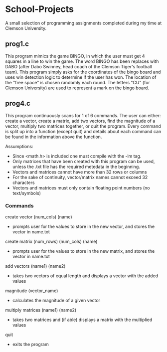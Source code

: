 # School-Projects
A small selection of programming assignments completed during my time at Clemson University.

## prog1.c
This program mimics the game BINGO, in which the user must get 4 squares in a line to win the game. The word BINGO has been replaces with DABO (after Dabo Swinney, head coach of the Clemson Tiger's football team). This program simply asks for the coordinates of the bingo board and uses win detection logic to determine if the user has won. The location of the "free space" is chosen randomly each round. The letters "CU" (for Clemson University) are used to represent a mark on the bingo board.

## prog4.c

This program continuously scans for 1 of 6 commands. The
user can either: create a vector, create a matrix, add
two vectors, find the magnitude of a vector, multiply two
matrices together, or quit the program. Every command is
split up into a function (except quit) and details about
each command can be found in the information above the
function.

Assumptions:
- Since <math.h> is included one must compile with the -lm tag.
- Only matrices that have been created with this program can be used,
  unless the .txt file has the required metedata in the beginning.
- Vectors and matrices cannot have more than 32 rows or columns
- For the sake of continuity, vector/matrix names cannot exceed 32 characters
- Vectors and matrices must only contain floating point numbers (no text/symbols)

### Commands

create vector (num_cols) (name)

- prompts user for the values to store in the new vector, and stores the vector in name.txt

create matrix (num_rows) (num_cols) (name)

- prompts user for the values to store in the new matrix, and stores the vector in name.txt

add vectors (name1) (name2)

- takes two vectors of equal length and displays a vector with the added values

magnitude (vector_name)

- calculates the magnitude of a given vector

multiply matrices (name1) (name2)

- takes two matrices and (if able) displays a matrix with the multiplied values

quit

- exits the program

